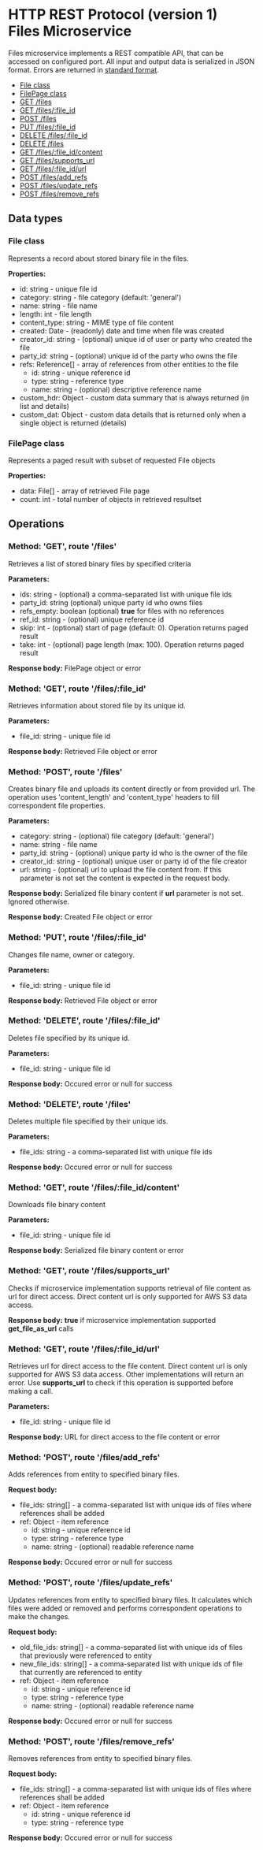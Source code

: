 # HTTP REST Protocol (version 1) <br/> Files Microservice

Files microservice implements a REST compatible API, that can be accessed on configured port.
All input and output data is serialized in JSON format. Errors are returned in [standard format]().

* [File class](#class1)
* [FilePage class](#class2)
* [GET /files](#operation1)
* [GET /files/:file_id](#operation2)
* [POST /files](#operation3)
* [PUT /files/:file_id](#operation4)
* [DELETE /files/:file_id](#operation5)
* [DELETE /files](#operation6)
* [GET /files/:file_id/content](#operation7)
* [GET /files/supports_url](#operation8)
* [GET /files/:file_id/url](#operation9)
* [POST /files/add_refs](#operation10)
* [POST /files/update_refs](#operation11)
* [POST /files/remove_refs](#operation12)

## Data types

### <a name="class1"></a> File class

Represents a record about stored binary file in the files.

**Properties:**
- id: string - unique file id
- category: string - file category (default: 'general') 
- name: string - file name
- length: int - file length
- content_type: string - MIME type of file content
- created: Date - (readonly) date and time when file was created
- creator_id: string - (optional) unique id of user or party who created the file
- party_id: string - (optional) unique id of the party who owns the file
- refs: Reference[] - array of references from other entities to the file
  - id: string - unique reference id
  - type: string - reference type
  - name: string - (optional) descriptive reference name 
- custom_hdr: Object - custom data summary that is always returned (in list and details)
- custom_dat: Object - custom data details that is returned only when a single object is returned (details)

### <a name="class2"></a> FilePage class

Represents a paged result with subset of requested File objects

**Properties:**
- data: File[] - array of retrieved File page
- count: int - total number of objects in retrieved resultset

## Operations

### <a name="operation1"></a> Method: 'GET', route '/files'

Retrieves a list of stored binary files by specified criteria

**Parameters:** 
- ids: string - (optional) a comma-separated list with unique file ids
- party_id: string (optional) unique party id who owns files
- refs_empty: boolean (optional) **true** for files with no references
- ref_id: string - (optional) unique reference id
- skip: int - (optional) start of page (default: 0). Operation returns paged result
- take: int - (optional) page length (max: 100). Operation returns paged result

**Response body:**
FilePage object or error

### <a name="operation2"></a> Method: 'GET', route '/files/:file_id'

Retrieves information about stored file by its unique id.

**Parameters:** 
- file_id: string - unique file id

**Response body:**
Retrieved File object or error

### <a name="operation3"></a> Method: 'POST', route '/files'

Creates binary file and uploads its content directly or from provided url.
The operation uses 'content_length' and 'content_type' headers to fill correspondent file properties.

**Parameters:** 
- category: string - (optional) file category (default: 'general')
- name: string - file name
- party_id: string - (optional) unique party id who is the owner of the file
- creator_id: string - (optional) unique user or party id of the file creator
- url: string - (optional) url to upload the file content from. If this parameter is not set the content is expected in the request body.

**Response body:**
Serialized file binary content if **url** parameter is not set. Ignored otherwise.

**Response body:**
Created File object or error

### <a name="operation4"></a> Method: 'PUT', route '/files/:file_id'

Changes file name, owner or category.

**Parameters:** 
- file_id: string - unique file id

**Response body:**
Retrieved File object or error

### <a name="operation5"></a> Method: 'DELETE', route '/files/:file_id'

Deletes file specified by its unique id.

**Parameters:** 
- file_id: string - unique file id

**Response body:**
Occured error or null for success

### <a name="operation6"></a> Method: 'DELETE', route '/files'

Deletes multiple file specified by their unique ids.

**Parameters:** 
- file_ids: string - a comma-separated list with unique file ids

**Response body:**
Occured error or null for success

### <a name="operation7"></a> Method: 'GET', route '/files/:file_id/content'

Downloads file binary content

**Parameters:** 
- file_id: string - unique file id

**Response body:**
Serialized file binary content or error

### <a name="operation8"></a> Method: 'GET', route '/files/supports_url'

Checks if microservice implementation supports retrieval of file content as url for direct access.
Direct content url is only supported for AWS S3 data access.

**Response body:**
**true** if microservice implementation supported **get_file_as_url** calls

### <a name="operation9"></a> Method: 'GET', route '/files/:file_id/url'

Retrieves url for direct access to the file content.
Direct content url is only supported for AWS S3 data access.
Other implementations will return an error.
Use **supports_url** to check if this operation is supported before making a call. 

**Parameters:** 
- file_id: string - unique file id

**Response body:**
URL for direct access to the file content or error

### <a name="operation10"></a> Method: 'POST', route '/files/add_refs'

Adds references from entity to specified binary files.

**Request body:** 
- file_ids: string[] - a comma-separated list with unique ids of files where references shall be added
- ref: Object - item reference
  - id: string - unique reference id
  - type: string - reference type
  - name: string - (optional) readable reference name

**Response body:**
Occured error or null for success

### <a name="operation11"></a> Method: 'POST', route '/files/update_refs'

Updates references from entity to specified binary files.
It calculates which files were added or removed and performs correspondent operations to make the changes.

**Request body:** 
- old_file_ids: string[] - a comma-separated list with unique ids of files that previously were referenced to entity
- new_file_ids: string[] - a comma-separated list with unique ids of file that currently are referenced to entity
- ref: Object - item reference
  - id: string - unique reference id
  - type: string - reference type
  - name: string - (optional) readable reference name

**Response body:**
Occured error or null for success

### <a name="operation12"></a> Method: 'POST', route '/files/remove_refs'

Removes references from entity to specified binary files.

**Request body:** 
- file_ids: string[] - a comma-separated list with unique ids of files where references shall be added
- ref: Object - item reference
  - id: string - unique reference id
  - type: string - reference type

**Response body:**
Occured error or null for success

